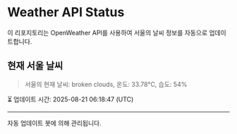 
# Weather API Status

이 리포지토리는 OpenWeather API를 사용하여 서울의 날씨 정보를 자동으로 업데이트합니다.

## 현재 서울 날씨
> 서울의 현재 날씨: broken clouds, 온도: 33.78°C, 습도: 54%

⏳ 업데이트 시간: 2025-08-21 06:18:47 (UTC)

---
자동 업데이트 봇에 의해 관리됩니다.
